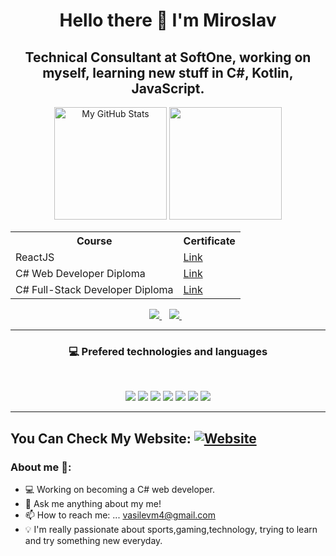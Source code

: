 <h1 align='center'>
  Hello there 👋 I'm Miroslav
</h1>

<h2 align='center'>
   Technical Consultant at SoftOne, working on myself, learning new stuff in C#, Kotlin, JavaScript.
</h2>
 <div align='center'>
  <img height="180em" alt="My GitHub Stats" src="https://github-readme-stats.vercel.app/api?username=mirakis97&show_icons=true&hide_border=true&count_private=true&include_all_commits=true&theme=tokyonight" />
  <img height="180em"  src="https://github-readme-stats-eight-theta.vercel.app/api/top-langs/?username=mirakis97&layout=compact&langs_count=8&hide=java,r&theme=react"/>
</div>
 <table align='center'>
  <tr>
    <th>Course</th>
    <th>Certificate</th>
  </tr>
   <tr>
    <td>
      ReactJS
    </td>
    <td>
      <a href="https://softuni.bg/certificates/details/140682/bc4d5e0f">
      Link
        </a>
    </td>
  </tr>
    <tr>
    <td>
      C# Web Developer Diploma
    </td>
    <td>
      <a href="https://softuni.bg/certificates/details/137260/286c6df0">
      Link
        </a>
    </td>
  </tr>
  </tr>
    <tr>
    <td>
      C# Full-Stack Developer Diploma
    </td>
    <td>
      <a href="https://softuni.bg/certificates/details/142274/aff8cafc">
      Link
        </a>
    </td>
  </tr>
</table>

<p align='center'>
  <a href="https://www.linkedin.com/in/miroslav-vasilev-51867b1b7/">
    <img src="https://img.shields.io/badge/linkedin-%230077B5.svg?&style=for-the-badge&logo=linkedin&logoColor=white" />
  </a>&nbsp;&nbsp;
  <a href="mailto:vasilevm4@gmail.com">
    <img src="https://img.shields.io/badge/Gmail-D14836?style=for-the-badge&logo=gmail&logoColor=white" />
  </a>&nbsp;&nbsp;
</p>
 
---

<h3 align='center'>💻 Prefered technologies and languages</h3><br/>
<p align='center'>
  <img src="https://img.shields.io/badge/C Sharp-239120?style=for-the-badge&logo=c-sharp&logoColor=white">
  <img src="https://img.shields.io/badge/.NET-512BD4?style=for-the-badge&logo=.net&logoColor=white">
  <img src="https://img.shields.io/badge/Microsoft SQL Server-CC2927?style=for-the-badge&logo=microsoft-sql-server&logoColor=white">
  <img src="https://img.shields.io/badge/JavaScript-F7DF1E?style=for-the-badge&logo=javascript&logoColor=black">
  <img src="https://img.shields.io/badge/HTML5-E34F26?style=for-the-badge&logo=html5&logoColor=white">
  <img src="https://img.shields.io/badge/CSS3-1572B6?style=for-the-badge&logo=css3&logoColor=white">
  <img src="https://img.shields.io/static/v1?style=for-the-badge&message=React&color=222222&logo=React&logoColor=61DAFB&label=">
</p>

---
## You Can Check My Website: [![Website](https://img.shields.io/badge/website-up-green)](https://my-personal-portfolio-181ac.web.app/)
<h3>About me 👻:</h3>

- 💻 Working on becoming a C# web developer.
- 💬 Ask me anything about my me!
- 📫 How to reach me: ... vasilevm4@gmail.com
- 💡 I'm really passionate about sports,gaming,technology, trying to learn and try something new everyday.
